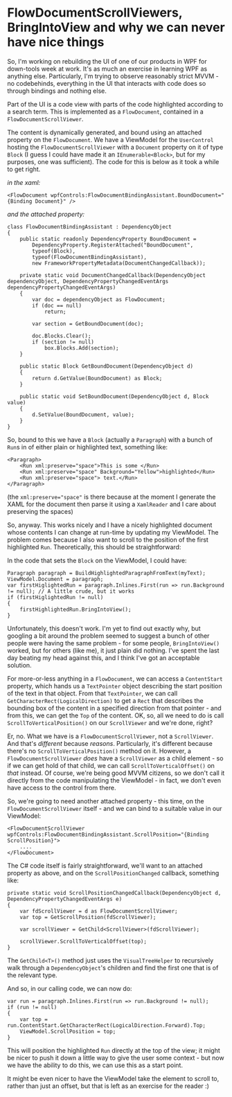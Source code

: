 # FlowDocumentScrollViewers, BringIntoView and why we can never have nice things

So, I'm working on rebuilding the UI of one of our products in WPF for 
down-tools week at work. It's as much an exercise in learning WPF as anything
else. Particularly, I'm trying to observe reasonably strict MVVM - no
codebehinds, everything in the UI that interacts with code does so through
bindings and nothing else.

Part of the UI is a code view with parts of the code highlighted according to
a search term. This is implemented as a `FlowDocument`, contained in a
`FlowDocumentScrollViewer`.

The content is dynamically generated, and bound using an attached property on
the `FlowDocument`. We have a ViewModel for the `UserControl` hosting the
`FlowDocumentScrollViewer` with a `Document` property on it of type `Block` (I
guess I could have made it an `IEnumerable<Block>`, but for my purposes, one
was sufficient). The code for this is below as it took a while to get right.

*in the xaml:*

    <FlowDocument wpfControls:FlowDocumentBindingAssistant.BoundDocument="{Binding Document}" />

*and the attached property:*

    class FlowDocumentBindingAssistant : DependencyObject
    {
        public static readonly DependencyProperty BoundDocument =
            DependencyProperty.RegisterAttached("BoundDocument",
            typeof(Block),
            typeof(FlowDocumentBindingAssistant),
            new FrameworkPropertyMetadata(DocumentChangedCallback));

        private static void DocumentChangedCallback(DependencyObject dependencyObject, DependencyPropertyChangedEventArgs dependencyPropertyChangedEventArgs)
        {
            var doc = dependencyObject as FlowDocument;
            if (doc == null)
                return;

            var section = GetBoundDocument(doc);

            doc.Blocks.Clear();
            if (section != null)
                box.Blocks.Add(section);
        }

        public static Block GetBoundDocument(DependencyObject d)
        {
            return d.GetValue(BoundDocument) as Block;
        }

        public static void SetBoundDocument(DependencyObject d, Block value)
        {
            d.SetValue(BoundDocument, value);
        }
    }

So, bound to this we have a `Block` (actually a `Paragraph`) with a bunch of
`Run`s in of either plain or highlighted text, something like:

    <Paragraph>
        <Run xml:preserve="space">This is some </Run>
        <Run xml:preserve="space" Background="Yellow">highlighted</Run>
        <Run xml:preserve="space"> text.</Run>
    </Paragraph>

(the `xml:preserve="space"` is there because at the moment I generate the
XAML for the document then parse it using a `XamlReader` and I care about
preserving the spaces)

So, anyway. This works nicely and I have a nicely highlighted document whose
contents I can change at run-time by updating my ViewModel. The problem comes
because I also want to scroll to the position of the first highlighted `Run`.
Theoretically, this should be straightforward:

In the code that sets the `Block` on the ViewModel, I could have:

    Paragraph paragraph = BuildHighlightedParagraphFromText(myText);
    ViewModel.Document = paragraph;
    var firstHiglightedRun = paragraph.Inlines.First(run => run.Background != null); // A little crude, but it works
    if (firstHiglightedRun != null)
    {
        firstHighlightedRun.BringIntoView();
    }

Unfortunately, this doesn't work. I'm yet to find out exactly why, but googling
a bit around the problem seemed to suggest a bunch of other people were having
the same problem - for some people, `BringIntoView()` worked, but for others
(like me), it just plain did nothing. I've spent the last day beating my head
against this, and I think I've got an acceptable solution.

For more-or-less anything in a `FlowDocument`, we can access a `ContentStart`
property, which hands us a `TextPointer` object describing the start position
of the text in that object. From that `TextPointer`, we can call
`GetCharacterRect(LogicalDirection)` to get a `Rect` that describes the bounding
box of the content in a specified direction from that pointer - and from this,
we can get the `Top` of the content. OK, so, all we need to do is call
`ScrollToVerticalPosition()` on our `ScrollViewer` and we're done, right?

Er, no. What we have is a `FlowDocumentScrollViewer`, not a `ScrollViewer`. And
that's *different* because *reasons*. Particularly, it's different because
there's no `ScrollToVerticalPosition()` method on it. However, a
`FlowDocumentScrollViewer` *does* have a `ScrollViewer` as a child element - so
if we can get hold of that child, we can call `ScrollToVerticalOffset()` on
*that* instead. Of course, we're being good MVVM citizens, so we don't call
it directly from the code manipulating the ViewModel - in fact, we don't even
have access to the control from there.

So, we're going to need another attached property - this time, on the
`FlowDocumentScrollViewer` itself - and we can bind to a suitable value in our
ViewModel:

    <FlowDocumentScrollViewer wpfControls:FlowDocumentBindingAssistant.ScrollPosition="{Binding ScrollPosition}">
        ....
    </FlowDocument>

The C# code itself is fairly straightforward, we'll want to an attached property
as above, and on the `ScrollPositionChanged` callback, something like:

    private static void ScrollPositionChangedCallback(DependencyObject d, DependencyPropertyChangedEventArgs e)
    {
        var fdScrollViewer = d as FlowDocumentScrollViewer;
        var top = GetScrollPosition(fdScrollViewer);

        var scrollViewer = GetChild<ScrollViewer>(fdScrollViewer);

        scrollViewer.ScrollToVerticalOffset(top);
    }

The `GetChild<T>()` method just uses the `VisualTreeHelper` to recursively walk
through a `DependencyObject`'s children and find the first one that is of
the relevant type.

And so, in our calling code, we can now do:

    var run = paragraph.Inlines.First(run => run.Background != null);
    if (run != null)
    {
        var top = run.ContentStart.GetCharacterRect(LogicalDirection.Forward).Top;
        ViewModel.ScrollPosition = top;
    }

This will position the highlighted `Run` directly at the top of the view; it
might be nicer to push it down a little way to give the user some context - but
now we have the ability to do this, we can use this as a start point.

It might be even nicer to have the ViewModel take the element to scroll to,
rather than just an offset, but that is left as an exercise for the reader :)
